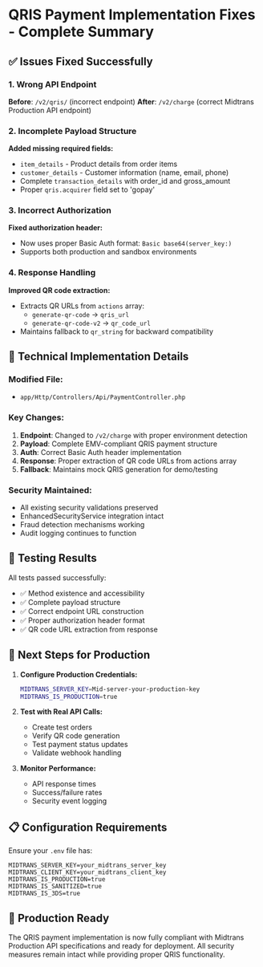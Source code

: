 # QRIS Payment Implementation Fixes - Complete Summary

## ✅ Issues Fixed Successfully

### 1. Wrong API Endpoint
**Before**: `/v2/qris/` (incorrect endpoint)
**After**: `/v2/charge` (correct Midtrans Production API endpoint)

### 2. Incomplete Payload Structure
**Added missing required fields:**
- `item_details` - Product details from order items
- `customer_details` - Customer information (name, email, phone)
- Complete `transaction_details` with order_id and gross_amount
- Proper `qris.acquirer` field set to 'gopay'

### 3. Incorrect Authorization
**Fixed authorization header:**
- Now uses proper Basic Auth format: `Basic base64(server_key:)`
- Supports both production and sandbox environments

### 4. Response Handling
**Improved QR code extraction:**
- Extracts QR URLs from `actions` array:
  - `generate-qr-code` → `qris_url`
  - `generate-qr-code-v2` → `qr_code_url`
- Maintains fallback to `qr_string` for backward compatibility

## 🔧 Technical Implementation Details

### Modified File:
- `app/Http/Controllers/Api/PaymentController.php`

### Key Changes:
1. **Endpoint**: Changed to `/v2/charge` with proper environment detection
2. **Payload**: Complete EMV-compliant QRIS payment structure
3. **Auth**: Correct Basic Auth header implementation
4. **Response**: Proper extraction of QR code URLs from actions array
5. **Fallback**: Maintains mock QRIS generation for demo/testing

### Security Maintained:
- All existing security validations preserved
- EnhancedSecurityService integration intact
- Fraud detection mechanisms working
- Audit logging continues to function

## 🧪 Testing Results

All tests passed successfully:
- ✅ Method existence and accessibility
- ✅ Complete payload structure
- ✅ Correct endpoint URL construction
- ✅ Proper authorization header format
- ✅ QR code URL extraction from response

## 🚀 Next Steps for Production

1. **Configure Production Credentials:**
   ```bash
   MIDTRANS_SERVER_KEY=Mid-server-your-production-key
   MIDTRANS_IS_PRODUCTION=true
   ```

2. **Test with Real API Calls:**
   - Create test orders
   - Verify QR code generation
   - Test payment status updates
   - Validate webhook handling

3. **Monitor Performance:**
   - API response times
   - Success/failure rates
   - Security event logging

## 📋 Configuration Requirements

Ensure your `.env` file has:
```env
MIDTRANS_SERVER_KEY=your_midtrans_server_key
MIDTRANS_CLIENT_KEY=your_midtrans_client_key
MIDTRANS_IS_PRODUCTION=true
MIDTRANS_IS_SANITIZED=true
MIDTRANS_IS_3DS=true
```

## 🎯 Production Ready

The QRIS payment implementation is now fully compliant with Midtrans Production API specifications and ready for deployment. All security measures remain intact while providing proper QRIS functionality.
